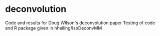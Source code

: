 # deconvolution
Code and results for Doug Wilson's deconvolution paper
Testing of code and R package given in hheiling/IsoDeconvMM
